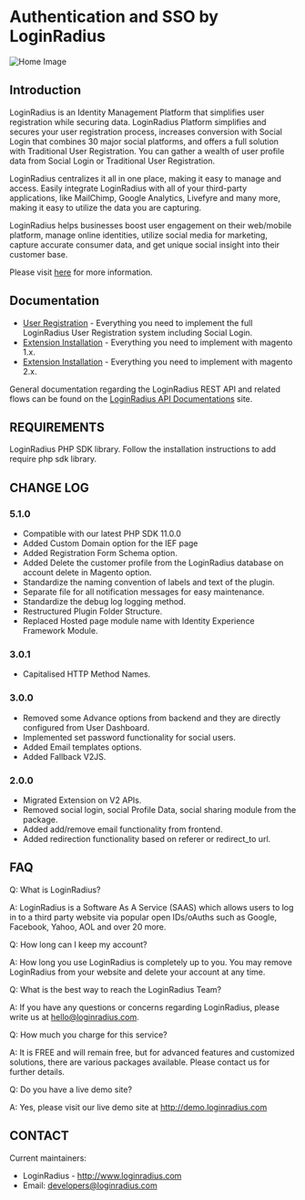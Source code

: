 # Authentication and SSO by LoginRadius

![Home Image](http://docs.lrcontent.com/resources/github/banner-1544x500.png)

## Introduction ##

LoginRadius is an Identity Management Platform that simplifies user registration while securing data. LoginRadius Platform simplifies and secures your user registration process, increases conversion with Social Login that combines 30 major social platforms, and offers a full solution with Traditional User Registration. You can gather a wealth of user profile data from Social Login or Traditional User Registration. 

LoginRadius centralizes it all in one place, making it easy to manage and access. Easily integrate LoginRadius with all of your third-party applications, like MailChimp, Google Analytics, Livefyre and many more, making it easy to utilize the data you are capturing.

LoginRadius helps businesses boost user engagement on their web/mobile platform, manage online identities, utilize social media for marketing, capture accurate consumer data, and get unique social insight into their customer base.

Please visit [here](http://www.loginradius.com/) for more information.


## Documentation
* [User Registration](https://www.loginradius.com/docs/api/v2/getting-started/introduction/) - Everything you need to implement the full LoginRadius User Registration system including Social Login.
* [Extension Installation](http://support.loginradius.com/hc/en-us/articles/205133845-Magento-Advanced-Plugin-Instructions) - Everything you need to implement with magento 1.x.
* [Extension Installation](http://support.loginradius.com/hc/en-us/articles/208501296-Magento-Customer-Identity-Extension-instructions-for-v2-x) - Everything you need to implement with magento 2.x.


General documentation regarding the LoginRadius REST API and related flows can be found on the [LoginRadius API Documentations](http://apidocs.loginradius.com/) site. 


## REQUIREMENTS
 LoginRadius PHP SDK library. Follow the installation instructions to add require php sdk library.
 
 
## CHANGE LOG

###  5.1.0
  *  Compatible with our latest PHP SDK 11.0.0
  *  Added Custom Domain option for the IEF page
  *  Added Registration Form Schema option.
  *  Added Delete the customer profile from the LoginRadius database on account delete in Magento option.
  *  Standardize the naming convention of labels and text of the plugin.
  *  Separate file for all notification messages for easy maintenance.
  *  Standardize the debug log logging method.
  *  Restructured Plugin Folder Structure.
  *  Replaced Hosted page module name with Identity Experience Framework Module.

###  3.0.1
  *  Capitalised HTTP Method Names.
  
###  3.0.0
  *  Removed some Advance options from backend and they are directly configured from User Dashboard.
  *  Implemented set password functionality for social users.
  *  Added Email templates options.
  *  Added Fallback V2JS.
    
###  2.0.0
  *  Migrated Extension on V2 APIs.
  *  Removed social login, social Profile Data, social sharing module from the package.
  *  Added add/remove email functionality from frontend.
  *  Added redirection functionality based on referer or redirect_to url.


## FAQ

 Q: What is LoginRadius?

 A: LoginRadius is a Software As A Service (SAAS) which allows users to log in 
 to a third party website via 
 popular open IDs/oAuths such as Google, Facebook, Yahoo, AOL and over 20 more.
 
Q: How long can I keep my account?

A: How long you use LoginRadius is completely up to you. You may remove 
LoginRadius 
from your website and delete your account at any time.

Q: What is the best way to reach the LoginRadius Team? 

A: If you have any questions or concerns regarding LoginRadius, 
please write us at hello@loginradius.com.

Q: How much you charge for this service?

A: It is FREE and will remain free, but for advanced features and customized 
solutions, 
there are various packages available. Please contact us for further 
details.

Q: Do you have a live demo site?

A: Yes, please visit our live demo site at 
http://demo.loginradius.com


## CONTACT

 Current maintainers:
 * LoginRadius - http://www.loginradius.com
 * Email: developers@loginradius.com

